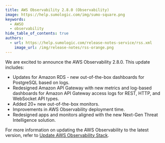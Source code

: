 ```yaml
---
title: AWS Observability 2.8.0 (Observability)
image: https://help.sumologic.com/img/sumo-square.png
keywords:
  - AWSO
  - observability
hide_table_of_contents: true
authors:
  - url: https://help.sumologic.com/release-notes-service/rss.xml
    image_url: /img/release-notes/rss-orange.png
---
```


We are excited to announce the AWS Observability 2.8.0. This update includes: 

- Updates for Amazon RDS - new out-of-the-box dashboards for PostgreSQL based on logs.
- Redesigned Amazon API Gateway with new metrics and log-based dashboards for Amazon API Gateway access logs for REST, HTTP, and WebSocket API types.
- Added 20+ new out-of-the-box monitors.
- Improvements in AWS Observability deployment time.
- Redesigned apps and monitors aligned with the new Next-Gen Threat Intelligence solution.

For more information on updating the AWS Observability to the latest version, refer to [Update AWS Observability Stack](https://help.sumologic.com/Observability_Solution/AWS_Observability_Solution/01_Deploy_and_Use_AWS_Observability/13Update_AWS_Observability_Stack).